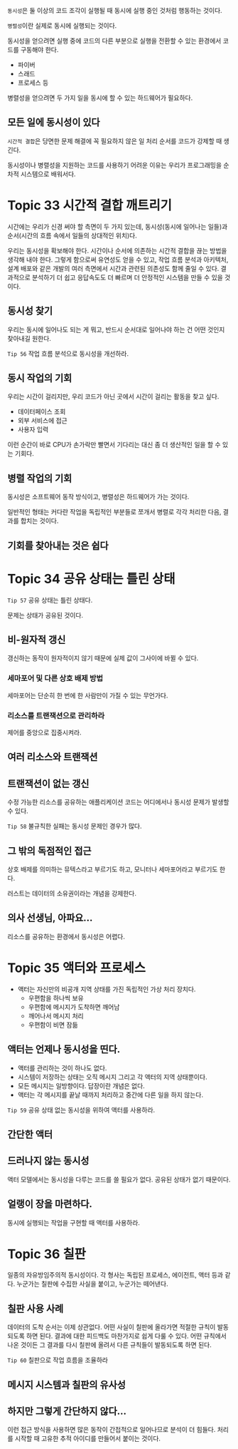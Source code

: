 `동시성`은 둘 이상의 코드 조각이 실행될 때 동시에 실행 중인 것처럼 행동하는 것이다.

`병렬성`이란 실제로 동시에 실행되는 것이다.

동시성을 얻으려면 실행 중에 코드의 다른 부분으로 실행을 전환할 수 있는 환경에서 코드를 구동해야 한다.

- 파이버
- 스래드
- 프로세스 등

병렬성을 얻으려면 두 가지 일을 동시에 할 수 있는 하드웨어가 필요하다.

## 모든 일에 동시성이 있다

`시간적 결합`은 당면한 문제 해결에 꼭 필요하지 않은 일 처리 순서를 코드가 강제할 때 생긴다.

동시성이나 병렬성을 지원하는 코드를 사용하기 어려운 이유는 우리가 프로그래밍을 순차적 시스템으로 배워서다.

# Topic 33 시간적 결합 깨트리기

시간에는 우리가 신경 써야 할 측면이 두 가지 있는데, 동시성(동시에 일어나는 일들)과 순서(시간의 흐름 속에서 일들의 상대적인 위치)다.

우리는 동시성을 확보해야 한다. 시간이나 순서에 의존하는 시간적 결합을 끊는 방법을 생각해 내야 한다. 그렇게 함으로써 유연성도 얻을 수 있고, 작업 흐름 분석과 아키텍처, 설계 배포와 같은 개발의 여러 측면에서 시간과 관련된 의존성도 함께 줄일 수 있다. 결과적으로 분석하기 더 쉽고 응답속도도 더 빠르며 더 안정적인 시스템을 만들 수 있을 것이다.

## 동시성 찾기

우리는 동시에 일어나도 되는 게 뭐고, 반드시 순서대로 일어나야 하는 건 어떤 것인지 찾아내길 원한다.

`Tip 56` 작업 흐름 분석으로 동시성을 개선하라.

## 동시 작업의 기회

우리는 시간이 걸리지만, 우리 코드가 아닌 곳에서 시간이 걸리는 활동을 찾고 싶다.

- 데이터페이스 조회
- 외부 서비스에 접근
- 사용자 입력

이런 순간이 바로 CPU가 손가락만 빨면서 기다리는 대신 좀 더 생산적인 일을 할 수 있는 기회다.

## 병렬 작업의 기회

동시성은 소프트웨어 동작 방식이고, 병렬성은 하드웨어가 가는 것이다.

일반적인 형태는 커다란 작업을 독립적인 부분들로 쪼개서 병렬로 각각 처리한 다음, 결과를 합치는 것이다.

## 기회를 찾아내는 것은 쉽다

# Topic 34 공유 상태는 틀린 상태

`Tip 57` 공유 상태는 틀린 상태다.

문제는 상태가 공유된 것이다.

## 비-원자적 갱신

갱신하는 동작이 원자적이지 않기 때문에 실제 값이 그사이에 바뀔 수 있다.

### 세마포어 및 다른 상호 배제 방법

세마포어는 단순히 한 번에 한 사람만이 가질 수 있는 무언가다.

### 리소스를 트랜잭션으로 관리하라

제어를 중앙으로 집중시켜라.

## 여러 리소스와 트랜잭션

## 트랜잭션이 없는 갱신

수정 가능한 리소스를 공유하는 애플리케이션 코드는 어디에서나 동시성 문제가 발생할 수 있다.

`Tip 58` 불규칙한 실패는 동시성 문제인 경우가 많다.

## 그 밖의 독점적인 접근

상호 배제를 의미하는 뮤텍스라고 부르기도 하고, 모니터나 세마포어라고 부르기도 한다.

러스트는 데이터의 소유권이라는 개념을 강제한다.

## 의사 선생님, 아파요…

리소스를 공유하는 환경에서 동시성은 어렵다.

# Topic 35 액터와 프로세스

- 액터는 자신만의 비공개 지역 상태를 가진 독립적인 가상 처리 장치다.
  - 우편함을 하나씩 보유
  - 우편함에 메시지가 도착하면 깨어남
  - 깨어나서 메시지 처리
  - 우편함이 비면 잠듦

## 액터는 언제나 동시성을 띤다.

- 액터를 관리하는 것이 하나도 없다.
- 시스템이 저장하는 상태는 오직 메시지 그리고 각 액터의 지역 상태뿐이다.
- 모든 메시지는 일방향이다. 답장이란 개념은 없다.
- 액터는 각 메시지를 끝날 때까지 처리하고 중간에 다른 일을 하지 않는다.

`Tip 59` 공유 상태 없는 동시성을 위하여 액터를 사용하라.

## 간단한 액터

## 드러나지 않는 동시성

액터 모델에서는 동시성을 다루는 코드를 쓸 필요가 없다. 공유된 상태가 없기 때문이다.

## 얼랭이 장을 마련하다.

동시에 실행되는 작업을 구현할 때 액터를 사용하라.

# Topic 36 칠판

일종의 자유방임주의적 동시성이다. 각 형사는 독립된 프로세스, 에이전트, 액터 등과 같다. 누군가는 칠판에 수집한 사실을 붙이고, 누군가는 떼어낸다.

## 칠판 사용 사례

데이터의 도착 순서는 이제 상관없다. 어떤 사실이 칠판에 올라가면 적절한 규칙이 발동되도록 하면 된다. 결과에 대한 피드백도 마찬가지로 쉽게 다룰 수 있다. 어떤 규칙에서 나온 것이든 그 결과를 다시 칠판에 올려서 다른 규칙들이 발동되도록 하면 된다.

`Tip 60` 칠판으로 작업 흐름을 조율하라

## 메시지 시스템과 칠판의 유사성

## 하지만 그렇게 간단하지 않다…

이런 접근 방식을 사용하면 많은 동작이 간접적으로 일어나므로 분석이 더 힘들다. 처리를 시작할 때 고유한 추적 아이디를 만들어서 붙이는 것이다.
